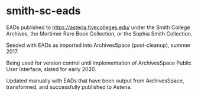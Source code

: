 # smith-sc-eads

 EADs published to https://asteria.fivecolleges.edu/ under the Smith College Archives, the Mortimer Rare Book Collection, or the Sophia Smith Collection.

 Seeded with EADs as imported into ArchivesSpace (post-cleanup), summer 2017.

 Being used for version control until implementation of ArchivesSpace Public User Interface, slated for early 2020.
 
 Updated manually with EADs that have been output from ArchivesSpace, transformed, and successfully published to Asteria.
